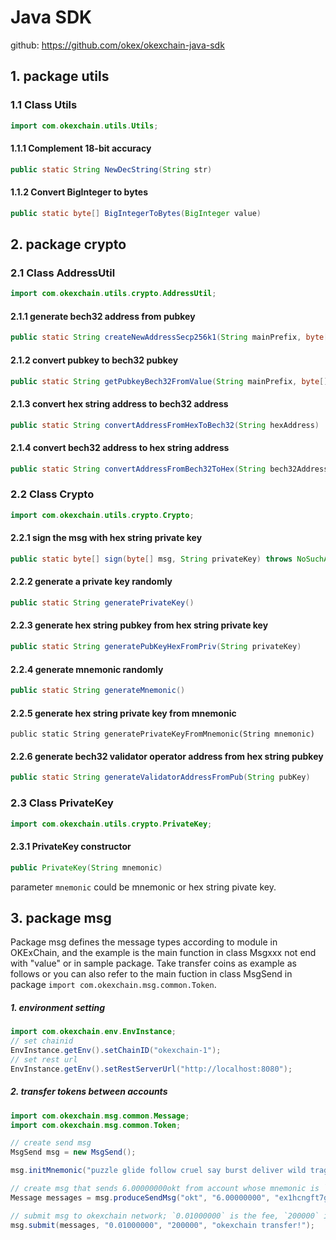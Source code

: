 # Java SDK

github: https://github.com/okex/okexchain-java-sdk

## 1. package utils

### 1.1  Class Utils

```java
import com.okexchain.utils.Utils;
```

#### 1.1.1 Complement 18-bit accuracy

```java
public static String NewDecString(String str)
```

#### 1.1.2 Convert BigInteger to bytes

```java
public static byte[] BigIntegerToBytes(BigInteger value)
```

## 2. package crypto

### 2.1 Class AddressUtil

```java
import com.okexchain.utils.crypto.AddressUtil;
```

#### 2.1.1 generate bech32 address from pubkey

```java
public static String createNewAddressSecp256k1(String mainPrefix, byte[] publickKey) throws Exception
```

#### 2.1.2 convert pubkey to bech32 pubkey

```java
public static String getPubkeyBech32FromValue(String mainPrefix, byte[] publickKeyValue) throws Exception
```

#### 2.1.3 convert hex string address to bech32 address 

```java
public static String convertAddressFromHexToBech32(String hexAddress)
```

#### 2.1.4  convert  bech32 address to hex string address 

```java
public static String convertAddressFromBech32ToHex(String bech32Address)
```

### 2.2 Class Crypto

```java
import com.okexchain.utils.crypto.Crypto;
```

#### 2.2.1 sign the msg with hex string private key

```java
public static byte[] sign(byte[] msg, String privateKey) throws NoSuchAlgorithmException
```

#### 2.2.2 generate a private key randomly

```java
public static String generatePrivateKey()
```

#### 2.2.3 generate hex string pubkey from hex string private key

```java
public static String generatePubKeyHexFromPriv(String privateKey)
```

#### 2.2.4 generate mnemonic randomly

```java
public static String generateMnemonic()
```

#### 2.2.5 generate hex string private key from mnemonic

```
public static String generatePrivateKeyFromMnemonic(String mnemonic)
```

#### 2.2.6 generate bech32 validator operator address from hex string pubkey

```java
public static String generateValidatorAddressFromPub(String pubKey)
```

### 2.3 Class PrivateKey

```java
import com.okexchain.utils.crypto.PrivateKey;
```

#### 2.3.1 PrivateKey constructor

```java
public PrivateKey(String mnemonic)
```

parameter `mnemonic` could be mnemonic or hex string pivate key.

## 3. package msg

Package msg defines the message types according to module in OKExChain, and the example is the main function in class Msgxxx not end with "value" or in sample package. Take transfer coins as example as follows or you can also refer to the main fuction in class MsgSend in package `import com.okexchain.msg.common.Token`.

##### 1. environment setting

```java
import com.okexchain.env.EnvInstance;
// set chainid
EnvInstance.getEnv().setChainID("okexchain-1");
// set rest url
EnvInstance.getEnv().setRestServerUrl("http://localhost:8080");
```

##### 2. transfer tokens between accounts

```java
import com.okexchain.msg.common.Message;
import com.okexchain.msg.common.Token;

// create send msg
MsgSend msg = new MsgSend();

msg.initMnemonic("puzzle glide follow cruel say burst deliver wild tragic galaxy lumber offer");

// create msg that sends 6.00000000okt from account whose mnemonic is `puzzle glide follow cruel say burst deliver wild tragic galaxy lumber offer` to account `ex1hcngft7gfkhn8z8fnlajzh7agyt0az0v6ztmme`
Message messages = msg.produceSendMsg("okt", "6.00000000", "ex1hcngft7gfkhn8z8fnlajzh7agyt0az0v6ztmme");

// submit msg to okexchain network; `0.01000000` is the fee, `200000` is the gas limit and `okexchain transfer!` is the memo of this msg.
msg.submit(messages, "0.01000000", "200000", "okexchain transfer!");
```
